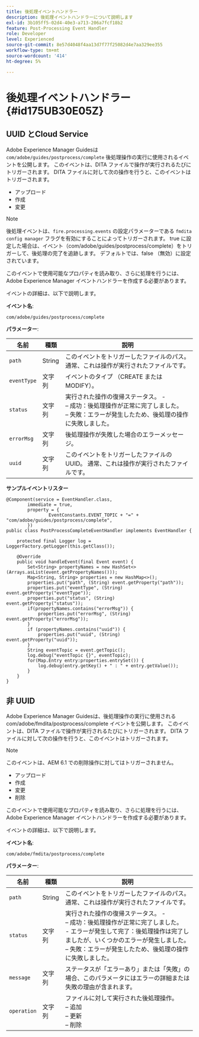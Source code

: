 ```yaml
---
title: 後処理イベントハンドラー
description: 後処理イベントハンドラーについて説明します
exl-id: 3b105ff5-02d4-40e3-a713-206a7fcf18b2
feature: Post-Processing Event Handler
role: Developer
level: Experienced
source-git-commit: 8e57d4048f4aa13d7f77f25082d4e7aa329ee355
workflow-type: tm+mt
source-wordcount: '414'
ht-degree: 5%

---
```


# 後処理イベントハンドラー {#id175UB30E05Z}

## UUID とCloud Service

Adobe Experience Manager Guidesは `com/adobe/guides/postprocess/complete` 後処理操作の実行に使用されるイベントを公開します。 このイベントは、DITA ファイルで操作が実行されるたびにトリガーされます。 DITA ファイルに対して次の操作を行うと、このイベントはトリガーされます。

- アップロード
- 作成
- 変更

>[!NOTE]
>
> 後処理イベントは、`fire.processing.events` の設定パラメーターである `fmdita config manager` フラグを有効にすることによってトリガーされます。 true に設定した場合は、イベント（com/adobe/guides/postprocess/complete）をトリガーして、後処理の完了を追跡します。 デフォルトでは、false （無効）に設定されています。

このイベントで使用可能なプロパティを読み取り、さらに処理を行うには、Adobe Experience Manager イベントハンドラーを作成する必要があります。

イベントの詳細は、以下で説明します。

**イベント名**:

```
com/adobe/guides/postprocess/complete 
```

**パラメーター**:

| 名前 | 種類 | 説明 |
|----|----|-----------|
| `path` | String | このイベントをトリガーしたファイルのパス。 通常、これは操作が実行されたファイルです。 |
| `eventType` | 文字列 | イベントのタイプ （CREATE または MODIFY）。 |
| `status` | 文字列 | 実行された操作の復帰ステータス。 -<br> – 成功：後処理操作が正常に完了しました。 <br> – 失敗：エラーが発生したため、後処理の操作に失敗しました。 |
| `errorMsg` | 文字列 | 後処理操作が失敗した場合のエラーメッセージ。 |
| `uuid` | 文字列 | このイベントをトリガーしたファイルの UUID。 通常、これは操作が実行されたファイルです。 |

**サンプルイベントリスター**


```
@Component(service = EventHandler.class,
        immediate = true,
        property = {
                EventConstants.EVENT_TOPIC + "=" + "com/adobe/guides/postprocess/complete",
        })
public class PostProcessCompleteEventHandler implements EventHandler {

    protected final Logger log = LoggerFactory.getLogger(this.getClass());

    @Override
    public void handleEvent(final Event event) {
        Set<String> propertyNames = new HashSet<>(Arrays.asList(event.getPropertyNames()));
        Map<String, String> properties = new HashMap<>();
        properties.put("path", (String) event.getProperty("path"));
        properties.put("eventType", (String) event.getProperty("eventType"));
        properties.put("status", (String) event.getProperty("status"));
        if(propertyNames.contains("errorMsg")) {
            properties.put("errorMsg", (String) event.getProperty("errorMsg"));
        }
        if (propertyNames.contains("uuid")) {
            properties.put("uuid", (String) event.getProperty("uuid"));
        }
        String eventTopic = event.getTopic();
        log.debug("eventTopic {}", eventTopic);
        for(Map.Entry entry:properties.entrySet()) {
            log.debug(entry.getKey() + " : " + entry.getValue());
        }
    }
}
```

## 非 UUID


Adobe Experience Manager Guidesは、後処理操作の実行に使用される com/adobe/fmdita/postprocess/complete イベントを公開します。 このイベントは、DITA ファイルで操作が実行されるたびにトリガーされます。 DITA ファイルに対して次の操作を行うと、このイベントはトリガーされます。

>[!NOTE]
>
> このイベントは、AEM 6.1 での削除操作に対してはトリガーされません。

- アップロード
- 作成
- 変更
- 削除

このイベントで使用可能なプロパティを読み取り、さらに処理を行うには、Adobe Experience Manager イベントハンドラーを作成する必要があります。

イベントの詳細は、以下で説明します。

**イベント名**:

```
com/adobe/fmdita/postprocess/complete 
```

**パラメーター**:

| 名前 | 種類 | 説明 |
|----|----|-----------|
| `path` | String | このイベントをトリガーしたファイルのパス。 通常、これは操作が実行されたファイルです。 |
| `status` | 文字列 | 実行された操作の復帰ステータス。 -<br> – 成功：後処理操作が正常に完了しました。 <br>- エラーが発生して完了：後処理操作は完了しましたが、いくつかのエラーが発生しました。 <br> – 失敗：エラーが発生したため、後処理の操作に失敗しました。 |
| `message` | 文字列 | ステータスが「エラーあり」または「失敗」の場合、このパラメータにはエラーの詳細または失敗の理由が含まれます。 |
| `operation` | 文字列 | ファイルに対して実行された後処理操作。 <br> – 追加 <br> – 更新 <br> – 削除 |

